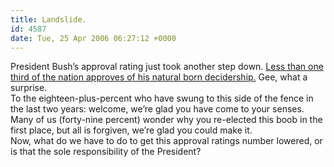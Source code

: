 ```yaml
---
title: Landslide.
id: 4587
date: Tue, 25 Apr 2006 06:27:12 +0000
---
```


President Bush’s approval rating just took another step down. [Less than one third of the nation approves of his natural born decidership.](http://www.cnn.com/2006/POLITICS/04/24/bush.poll/index.html "CNN.com - Bush's approval ratings slide to new low - Apr 24, 2006") Gee, what a surprise.  
 To the eighteen-plus-percent who have swung to this side of the fence in the last two years: welcome, we’re glad you have come to your senses. Many of us (forty-nine percent) wonder why you re-elected this boob in the first place, but all is forgiven, we’re glad you could make it.  
 Now, what do we have to do to get this approval ratings number lowered, or is that the sole responsibility of the President?


